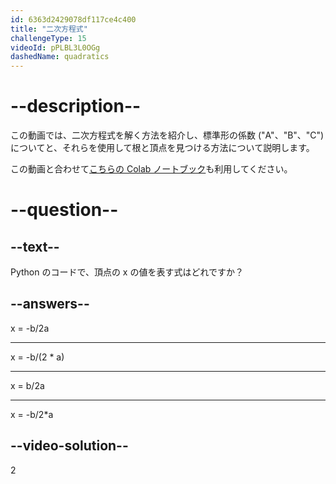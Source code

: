 ```yaml
---
id: 6363d2429078df117ce4c400
title: "二次方程式"
challengeType: 15
videoId: pPLBL3L0OGg
dashedName: quadratics
---
```


# --description--

この動画では、二次方程式を解く方法を紹介し、標準形の係数 ("A"、"B"、"C") についてと、それらを使用して根と頂点を見つける方法について説明します。

この動画と合わせて<a href="https://colab.research.google.com/drive/1jr_k4awSSW1CBs9ma9oS_WnDblDjX3pc?usp=sharing" target="_blank" rel="noopener noreferrer nofollow">こちらの Colab ノートブック</a>も利用してください。

# --question--

## --text--

Python のコードで、頂点の x の値を表す式はどれですか？

## --answers--

x = -b/2a

---

x = -b/(2 &ast; a)

---

x = b/2a

---

x = -b/2*a

## --video-solution--

2
